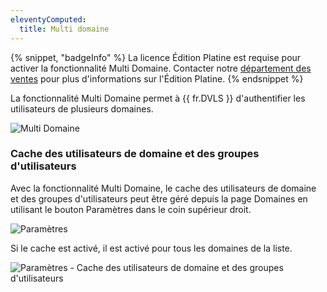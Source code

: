 ```yaml
---
eleventyComputed:
  title: Multi domaine
---
```

{% snippet, "badgeInfo" %}
La licence Édition Platine est requise pour activer la fonctionnalité Multi Domaine. Contacter notre [département des ventes](mailto:sales@devolutions.net) pour plus d'informations sur l'Édition Platine.
{% endsnippet %}

La fonctionnalité Multi Domaine permet à {{ fr.DVLS }} d'authentifier les utilisateurs de plusieurs domaines.

![Multi Domaine](https://cdnweb.devolutions.net/docs/docs_en_server_ServerOP8079.png)

### Cache des utilisateurs de domaine et des groupes d'utilisateurs
Avec la fonctionnalité Multi Domaine, le cache des utilisateurs de domaine et des groupes d'utilisateurs peut être géré depuis la page Domaines en utilisant le bouton Paramètres dans le coin supérieur droit.

![Paramètres](https://cdnweb.devolutions.net/docs/docs_en_server_ServerOp8084.png)

Si le cache est activé, il est activé pour tous les domaines de la liste.

![Paramètres - Cache des utilisateurs de domaine et des groupes d'utilisateurs](https://cdnweb.devolutions.net/docs/docs_en_server_ServerOp8085.png)
